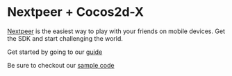 # Nextpeer + Cocos2d-X

[Nextpeer](http://nextpeer.com) is the easiest way to play with your friends on mobile devices. Get the SDK and start challenging the world.

Get started by going to our [guide](https://developers.nextpeer.com/docs/view/cocos2dx)

Be sure to checkout our [sample code](https://github.com/Nextpeer/Nextpeer-Cocos2dx-Sample)
